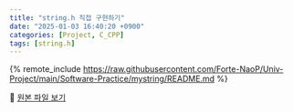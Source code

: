 ```yaml
---
title: "string.h 직접 구현하기"
date: "2025-01-03 16:40:20 +0900"
categories: [Project, C_CPP]
tags: [string.h]
---
```


{% remote_include https://raw.githubusercontent.com/Forte-NaoP/Univ-Project/main/Software-Practice/mystring/README.md %}

<p>🔗 <a href="https://github.com/Forte-NaoP/Univ-Project/tree/main/Software-Practice/mystring" target="_blank">원본 파일 보기</a></p>
